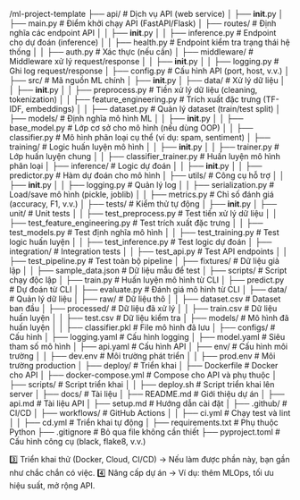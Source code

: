 /ml-project-template
├── api/                          # Dịch vụ API (web service)
│   ├── __init__.py
│   ├── main.py                 # Điểm khởi chạy API (FastAPI/Flask)
│   ├── routes/                 # Định nghĩa các endpoint API
│   │   ├── __init__.py
│   │   ├── inference.py        # Endpoint cho dự đoán (inference)
│   │   ├── health.py           # Endpoint kiểm tra trạng thái hệ thống
│   │   ├── auth.py             # Xác thực (nếu cần)
│   ├── middleware/             # Middleware xử lý request/response
│   │   ├── __init__.py
│   │   ├── logging.py          # Ghi log request/response
│   ├── config.py               # Cấu hình API (port, host, v.v.)
│
├── src/                          # Mã nguồn ML chính
│   ├── __init__.py
│   ├── data/                   # Xử lý dữ liệu
│   │   ├── __init__.py
│   │   ├── preprocess.py       # Tiền xử lý dữ liệu (cleaning, tokenization)
│   │   ├── feature_engineering.py # Trích xuất đặc trưng (TF-IDF, embeddings)
│   │   ├── dataset.py          # Quản lý dataset (train/test split)
│   ├── models/                 # Định nghĩa mô hình ML
│   │   ├── __init__.py
│   │   ├── base_model.py       # Lớp cơ sở cho mô hình (nếu dùng OOP)
│   │   ├── classifier.py       # Mô hình phân loại cụ thể (ví dụ: spam, sentiment)
│   ├── training/               # Logic huấn luyện mô hình
│   │   ├── __init__.py
│   │   ├── trainer.py          # Lớp huấn luyện chung
│   │   ├── classifier_trainer.py # Huấn luyện mô hình phân loại
│   ├── inference/              # Logic dự đoán
│   │   ├── __init__.py
│   │   ├── predictor.py        # Hàm dự đoán cho mô hình
│   ├── utils/                  # Công cụ hỗ trợ
│   │   ├── __init__.py
│   │   ├── logging.py          # Quản lý log
│   │   ├── serialization.py    # Load/save mô hình (pickle, joblib)
│   │   ├── metrics.py          # Chỉ số đánh giá (accuracy, F1, v.v.)
│
├── tests/                        # Kiểm thử tự động
│   ├── __init__.py
│   ├── unit/                   # Unit tests
│   │   ├── test_preprocess.py  # Test tiền xử lý dữ liệu
│   │   ├── test_feature_engineering.py # Test trích xuất đặc trưng
│   │   ├── test_models.py      # Test định nghĩa mô hình
│   │   ├── test_training.py    # Test logic huấn luyện
│   │   ├── test_inference.py   # Test logic dự đoán
│   ├── integration/            # Integration tests
│   │   ├── test_api.py         # Test API endpoints
│   │   ├── test_pipeline.py    # Test toàn bộ pipeline
│   ├── fixtures/               # Dữ liệu giả lập
│   │   ├── sample_data.json    # Dữ liệu mẫu để test
│
├── scripts/                      # Script chạy độc lập
│   ├── train.py                # Huấn luyện mô hình từ CLI
│   ├── predict.py              # Dự đoán từ CLI
│   ├── evaluate.py             # Đánh giá mô hình từ CLI
│
├── data/                         # Quản lý dữ liệu
│   ├── raw/                    # Dữ liệu thô
│   │   ├── dataset.csv         # Dataset ban đầu
│   ├── processed/              # Dữ liệu đã xử lý
│   │   ├── train.csv           # Dữ liệu huấn luyện
│   │   ├── test.csv            # Dữ liệu kiểm tra
│   ├── models/                 # Mô hình đã huấn luyện
│   │   ├── classifier.pkl      # File mô hình đã lưu
│
├── configs/                      # Cấu hình
│   ├── logging.yaml            # Cấu hình logging
│   ├── model.yaml              # Siêu tham số mô hình
│   ├── api.yaml                # Cấu hình API
│   ├── env/                    # Cấu hình môi trường
│   │   ├── dev.env             # Môi trường phát triển
│   │   ├── prod.env            # Môi trường production
│
├── deploy/                       # Triển khai
│   ├── Dockerfile              # Docker cho API
│   ├── docker-compose.yml      # Compose cho API và phụ thuộc
│   ├── scripts/                # Script triển khai
│   │   ├── deploy.sh           # Script triển khai lên server
│
├── docs/                         # Tài liệu
│   ├── README.md              # Giới thiệu dự án
│   ├── api.md                 # Tài liệu API
│   ├── setup.md               # Hướng dẫn cài đặt
│
├── .github/                      # CI/CD
│   ├── workflows/              # GitHub Actions
│   │   ├── ci.yml             # Chạy test và lint
│   │   ├── cd.yml             # Triển khai tự động
│
├── requirements.txt             # Phụ thuộc Python
├── .gitignore                   # Bỏ qua file không cần thiết
├── pyproject.toml               # Cấu hình công cụ (black, flake8, v.v.)






3️⃣ Triển khai thử (Docker, Cloud, CI/CD) → Nếu làm được phần này, bạn gần như chắc chắn có việc.
4️⃣ Nâng cấp dự án → Ví dụ: thêm MLOps, tối ưu hiệu suất, mở rộng API.